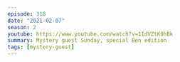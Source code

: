 ```yaml
---
episode: 318
date: "2021-02-07"
season: 2
youtube: https://www.youtube.com/watch?v=1IdVZtK0hBk
summary: Mystery guest Sunday, special Ben edition
tags: [mystery-guest]
---
```

